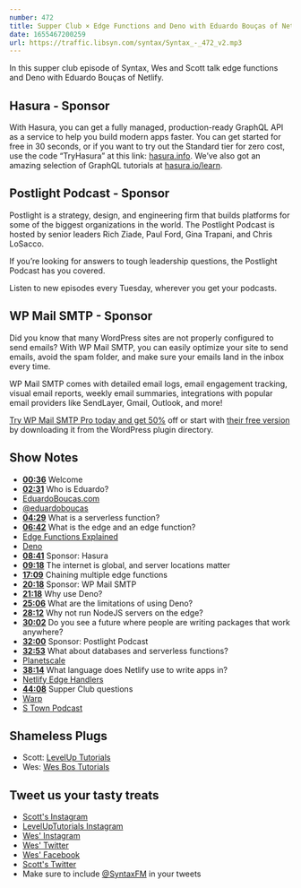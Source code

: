 ```yaml
---
number: 472
title: Supper Club × Edge Functions and Deno with Eduardo Bouças of Netlify
date: 1655467200259
url: https://traffic.libsyn.com/syntax/Syntax_-_472_v2.mp3
---
```


In this supper club episode of Syntax, Wes and Scott talk edge functions and Deno with Eduardo Bouças of Netlify.

## Hasura - Sponsor

With Hasura, you can get a fully managed, production-ready GraphQL API as a service to help you build modern apps faster. You can get started for free in 30 seconds, or if you want to try out the Standard tier for zero cost, use the code “TryHasura” at this link: [hasura.info](https://hasura.info/freetrial). We’ve also got an amazing selection of GraphQL tutorials at [hasura.io/learn](https://hasura.io/learn).

## Postlight Podcast - Sponsor

Postlight is a strategy, design, and engineering firm that builds platforms for some of the biggest organizations in the world. The Postlight Podcast is hosted by senior leaders Rich Ziade, Paul Ford, Gina Trapani, and Chris LoSacco.

If you’re looking for answers to tough leadership questions, the Postlight Podcast has you covered.

Listen to new episodes every Tuesday, wherever you get your podcasts.

## WP Mail SMTP - Sponsor

Did you know that many WordPress sites are not properly configured to send emails? With WP Mail SMTP, you can easily optimize your site to send emails, avoid the spam folder, and make sure your emails land in the inbox every time.

WP Mail SMTP comes with detailed email logs, email engagement tracking, visual email reports, weekly email summaries, integrations with popular email providers like SendLayer, Gmail, Outlook, and more!

[Try WP Mail SMTP Pro today and get 50%](https://wpmailsmtp.com/syntax/) off or start with [their free version](https://wordpress.org/plugins/wp-mail-smtp/) by downloading it from the WordPress plugin directory.

## Show Notes

* **[00:36](#t=00:36)** Welcome
* **[02:31](#t=02:31)** Who is Eduardo?
* [EduardoBoucas.com](https://eduardoboucas.com)
* [@eduardoboucas](https://twitter.com/eduardoboucas)
* **[04:29](#t=04:29)** What is a serverless function?
* **[06:42](#t=06:42)** What is the edge and an edge function?
* [Edge Functions Explained](https://www.netlify.com/blog/edge-functions-explained/)
* [Deno](https://deno.land)
* **[08:41](#t=08:41)** Sponsor: Hasura
* **[09:18](#t=09:18)** The internet is global, and server locations matter
* **[17:09](#t=17:09)** Chaining multiple edge functions
* **[20:18](#t=20:18)** Sponsor: WP Mail SMTP
* **[21:18](#t=21:18)** Why use Deno?
* **[25:06](#t=25:06)** What are the limitations of using Deno?
* **[28:12](#t=28:12)** Why not run NodeJS servers on the edge?
* **[30:02](#t=30:02)** Do you see a future where people are writing packages that work anywhere?
* **[32:00](#t=32:00)** Sponsor: Postlight Podcast
* **[32:53](#t=32:53)** What about databases and serverless functions?
* [Planetscale](https://planetscale.com)
* **[38:14](#t=38:14)** What language does Netlify use to write apps in?
* [Netlify Edge Handlers](https://www.netlify.com/blog/2020/10/06/announcing-netlify-edge-handlers-now-in-early-access/)
* **[44:08](#t=44:08)** Supper Club questions
* [Warp](https://www.warp.dev)
* [S Town Podcast](https://stownpodcast.org)

## Shameless Plugs

* Scott: [LevelUp Tutorials](https://leveluptutorials.com/tutorials/keystone-js/introduction)
* Wes: [Wes Bos Tutorials](https://wesbos.com/courses)

## Tweet us your tasty treats

* [Scott's Instagram](https://www.instagram.com/stolinski/)
* [LevelUpTutorials Instagram](https://www.instagram.com/LevelUpTutorials/)
* [Wes' Instagram](https://www.instagram.com/wesbos/)
* [Wes' Twitter](https://twitter.com/wesbos)
* [Wes' Facebook](https://www.facebook.com/wesbos.developer)
* [Scott's Twitter](https://twitter.com/stolinski)
* Make sure to include [@SyntaxFM](https://twitter.com/SyntaxFM) in your tweets
